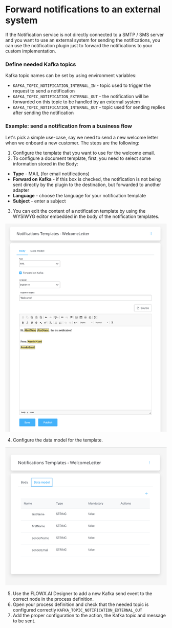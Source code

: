 # Forward notifications to an external system

If the Notification service is not directly connected to a SMTP / SMS server and you want to use an external system for sending the notifications, you can use the notification plugin just to forward the notifications to your custom implementation.

### Define needed Kafka topics <a href="#define-needed-kafka-topics" id="define-needed-kafka-topics"></a>

Kafka topic names can be set by using environment variables:

* `KAFKA_TOPIC_NOTIFICATION_INTERNAL_IN` - topic used to trigger the request to send a notification
* `KAFKA_TOPIC_NOTIFICATION_EXTERNAL_OUT` - the notification will be forwarded on this topic to be handled by an external system
* `KAFKA_TOPIC_NOTIFICATION_INTERNAL_OUT` - topic used for sending replies after sending the notification

### Example: send a notification from a business flow

Let's pick a simple use-case, say we need to send a new welcome letter when we onboard a new customer. The steps are the following:

1. Configure the template that you want to use for the welcome email. 
2. To configure a document template, first, you need to select some information stored in the Body:

* **Type** - MAIL (for email notifications)
* **Forward on Kafka** - if this box is checked, the notification is not being sent directly by the plugin to the destination, but forwarded to another adapter
* **Language** - choose the language for your notification template
* **Subject** - enter a subject

3. You can edit the content of a notification template by using the WYSIWYG editor embedded in the body of the notification templates.

![](../../../../img/notification_email.png)

4. Configure the data model for the template.

![](../../../../img/data_model_notif.png)

5. Use the FLOWX.AI Designer to add a new Kafka send event to the correct node in the process definition.
6. Open your process definition and check that the needed topic is configured correctly `KAFKA_TOPIC_NOTIFICATION_EXTERNAL_OUT`
7. Add the proper configuration to the action, the Kafka topic and message to be sent.